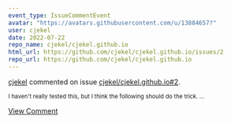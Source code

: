```yaml
---
event_type: IssueCommentEvent
avatar: "https://avatars.githubusercontent.com/u/13884657?"
user: cjekel
date: 2022-07-22
repo_name: cjekel/cjekel.github.io
html_url: https://github.com/cjekel/cjekel.github.io/issues/2
repo_url: https://github.com/cjekel/cjekel.github.io
---
```


<a href='https://github.com/cjekel' target='_blank'>cjekel</a> commented on issue <a href='https://github.com/cjekel/cjekel.github.io/issues/2' target='_blank'>cjekel/cjekel.github.io#2</a>.

<small>I haven't really tested this, but I think the following should do the trick....</small>

<a href='https://github.com/cjekel/cjekel.github.io/issues/2' target='_blank'>View Comment</a>